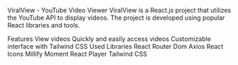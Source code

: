 ViralView - YouTube Video Viewer
ViralView is a React.js project that utilizes the YouTube API to display videos. The project is developed using popular React libraries and tools.

Features
View videos
Quickly and easily access videos
Customizable interface with Tailwind CSS
Used Libraries
React Router Dom
Axios
React Icons
Millify
Moment
React Player
Tailwind CSS
